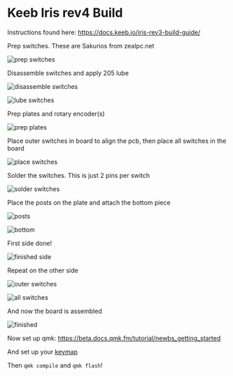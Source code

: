 # Keeb Iris rev4 Build

Instructions found here: https://docs.keeb.io/iris-rev3-build-guide/

Prep switches.  These are Sakurios from zealpc.net

![prep switches](https://kpenfound-photo.s3.amazonaws.com/PXL_20201120_194631956.jpg)

Disassemble switches and apply 205 lube

![disassemble switches](https://kpenfound-photo.s3.amazonaws.com/PXL_20201120_195753962.jpg)

![lube switches](https://kpenfound-photo.s3.amazonaws.com/PXL_20201120_202331708.jpg)

Prep plates and rotary encoder(s)

![prep plates](https://kpenfound-photo.s3.amazonaws.com/PXL_20201120_215012578.jpg)

Place outer switches in board to align the pcb, then place all switches in the board

![place switches](https://kpenfound-photo.s3.amazonaws.com/PXL_20201121_001040375.jpg)

Solder the switches. This is just 2 pins per switch

![solder switches](https://kpenfound-photo.s3.amazonaws.com/PXL_20201121_001045633.jpg)

Place the posts on the plate and attach the bottom piece

![posts](https://kpenfound-photo.s3.amazonaws.com/PXL_20201121_002158434.jpg)

![bottom](https://kpenfound-photo.s3.amazonaws.com/PXL_20201121_002556753.jpg)

First side done!

![finished side](https://kpenfound-photo.s3.amazonaws.com/PXL_20201121_002605897.jpg)

Repeat on the other side

![outer switches](https://kpenfound-photo.s3.amazonaws.com/PXL_20201121_002857240.jpg)

![all switches](https://kpenfound-photo.s3.amazonaws.com/PXL_20201121_010242799.jpg)

And now the board is assembled

![finished](https://kpenfound-photo.s3.amazonaws.com/PXL_20201123_172543127.jpg)

Now set up qmk: https://beta.docs.qmk.fm/tutorial/newbs_getting_started

And set up your [keymap](./keymap.c)

Then `qmk compile` and `qmk flash`!
